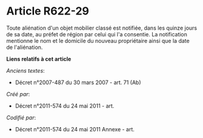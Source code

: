 # Article R622-29

Toute aliénation d'un objet mobilier classé est notifiée, dans les quinze jours de sa date, au préfet de région par celui qui
l'a consentie. La notification mentionne le nom et le domicile du nouveau propriétaire ainsi que la date de l'aliénation.

**Liens relatifs à cet article**

_Anciens textes_:

  - Décret n°2007-487 du 30 mars 2007 - art. 71 (Ab)

_Créé par_:

  - Décret n°2011-574 du 24 mai 2011  - art.

_Codifié par_:

  - Décret n°2011-574 du 24 mai 2011 Annexe - art.

